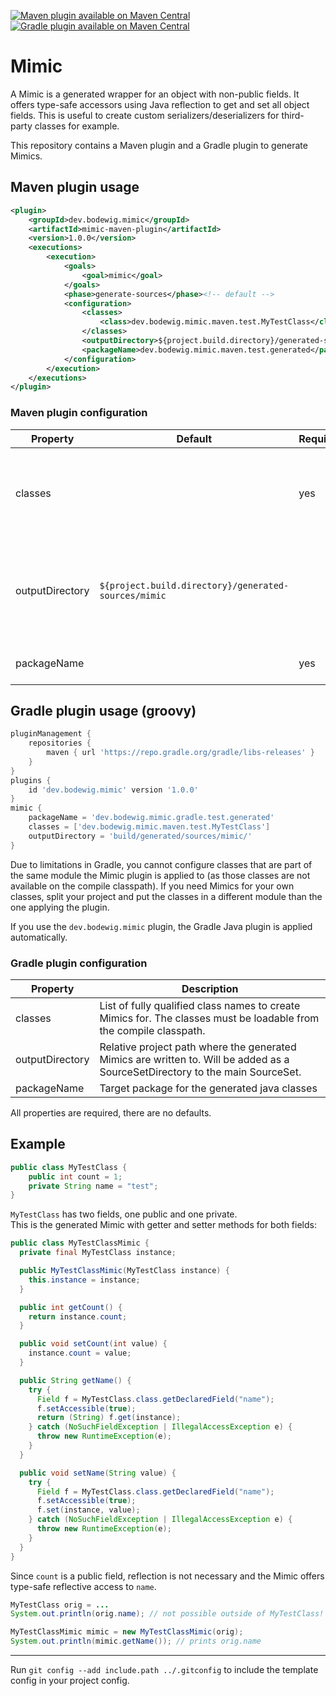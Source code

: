 [![Maven plugin available on Maven Central](https://img.shields.io/maven-central/v/dev.bodewig.mimic/mimic-maven-plugin?label=Maven%20plugin%20available%20on%20Maven%20Central)](https://central.sonatype.com/artifact/dev.bodewig.mimic/mimic-maven-plugin)
[![Gradle plugin available on Maven Central](https://img.shields.io/maven-central/v/dev.bodewig.mimic/dev.bodewig.mimic.gradle.plugin?label=Gradle%20plugin%20available%20on%20Maven%20Central)](https://central.sonatype.com/artifact/dev.bodewig.mimic/dev.bodewig.mimic.gradle.plugin)

# Mimic

A Mimic is a generated wrapper for an object with non-public fields.
It offers type-safe accessors using Java reflection to get and set all object fields.
This is useful to create custom serializers/deserializers for third-party classes for example.

This repository contains a Maven plugin and a Gradle plugin to generate Mimics.

## Maven plugin usage

```xml
<plugin>
	<groupId>dev.bodewig.mimic</groupId>
	<artifactId>mimic-maven-plugin</artifactId>
	<version>1.0.0</version>
	<executions>
		<execution>
			<goals>
				<goal>mimic</goal>
			</goals>
			<phase>generate-sources</phase><!-- default -->
			<configuration>
				<classes>
					<class>dev.bodewig.mimic.maven.test.MyTestClass</class>
				</classes>
				<outputDirectory>${project.build.directory}/generated-sources/mimic</outputDirectory><!-- default -->
				<packageName>dev.bodewig.mimic.maven.test.generated</packageName>
			</configuration>
		</execution>
	</executions>
</plugin>
```

### Maven plugin configuration

| Property | Default | Required | Description |
| -------- | ------- | -------- | ----------- |
| classes | | yes | List of fully qualified class names to create Mimics for. The classes must be loadable from the compile classpath. |
| outputDirectory | `${project.build.directory}/generated-sources/mimic` |  | Relative project path where the generated Mimics are written to. Will be added as a SourceSetDirectory to the main SourceSet. |
| packageName | | yes | Target package for the generated java classes |


## Gradle plugin usage (groovy)

```groovy
pluginManagement {
	repositories {
		maven { url 'https://repo.gradle.org/gradle/libs-releases' }
	}
}
plugins {
	id 'dev.bodewig.mimic' version '1.0.0'
}
mimic {
	packageName = 'dev.bodewig.mimic.gradle.test.generated'
	classes = ['dev.bodewig.mimic.maven.test.MyTestClass']
	outputDirectory = 'build/generated/sources/mimic/'
}
```

Due to limitations in Gradle, you cannot configure classes that are part of the same module the Mimic plugin is applied to (as those classes are not available on the compile classpath).
If you need Mimics for your own classes, split your project and put the classes in a different module than the one applying the plugin.

If you use the `dev.bodewig.mimic` plugin, the Gradle Java plugin is applied automatically.


### Gradle plugin configuration

| Property | Description |
| -------- | ----------- |
| classes | List of fully qualified class names to create Mimics for. The classes must be loadable from the compile classpath. |
| outputDirectory | Relative project path where the generated Mimics are written to. Will be added as a SourceSetDirectory to the main SourceSet. |
| packageName | Target package for the generated java classes |

All properties are required, there are no defaults.


## Example

```java
public class MyTestClass {
	public int count = 1;
	private String name = "test";
}
```

`MyTestClass` has two fields, one public and one private.<br>
This is the generated Mimic with getter and setter methods for both fields:

```java
public class MyTestClassMimic {
  private final MyTestClass instance;

  public MyTestClassMimic(MyTestClass instance) {
    this.instance = instance;
  }

  public int getCount() {
    return instance.count;
  }

  public void setCount(int value) {
    instance.count = value;
  }

  public String getName() {
    try {
      Field f = MyTestClass.class.getDeclaredField("name");
      f.setAccessible(true);
      return (String) f.get(instance);
    } catch (NoSuchFieldException | IllegalAccessException e) {
      throw new RuntimeException(e);
    }
  }

  public void setName(String value) {
    try {
      Field f = MyTestClass.class.getDeclaredField("name");
      f.setAccessible(true);
      f.set(instance, value);
    } catch (NoSuchFieldException | IllegalAccessException e) {
      throw new RuntimeException(e);
    }
  }
}
```

Since `count` is a public field, reflection is not necessary and the Mimic offers type-safe reflective access to `name`.

```java
MyTestClass orig = ...
System.out.println(orig.name); // not possible outside of MyTestClass!

MyTestClassMimic mimic = new MyTestClassMimic(orig);
System.out.println(mimic.getName()); // prints orig.name
```


---

Run `git config --add include.path ../.gitconfig` to include the template config in your project config.
